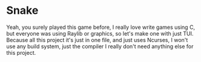 # Snake
Yeah, you surely played this game before, I really love write games using C, but everyone was using Raylib or graphics, so let's make one with just TUI. Because all this project it's just in one file, and just uses Ncurses, I won't use any build system, just the compiler I really don't need anything else for this project.
